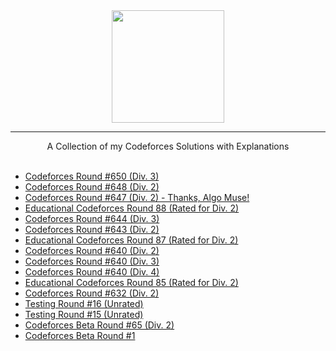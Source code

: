 <div align="center">
    <a href="https://codeforces.com/profile/wingkwong/">
        <img height=180 src="https://user-images.githubusercontent.com/35857179/81492331-4ca22d00-92c9-11ea-9c58-fb5bb657c00b.png">
    </a>
    <hr>
    A Collection of my Codeforces Solutions with Explanations
</div>

<br/>

- [Codeforces Round #650 (Div. 3)](https://github.com/wingkwong/codeforces/tree/master/1367)
- [Codeforces Round #648 (Div. 2)](https://github.com/wingkwong/codeforces/tree/master/1365)
- [Codeforces Round #647 (Div. 2) - Thanks, Algo Muse!](https://github.com/wingkwong/codeforces/tree/master/1362)
- [Educational Codeforces Round 88 (Rated for Div. 2)](https://github.com/wingkwong/codeforces/tree/master/1359)
- [Codeforces Round #644 (Div. 3)](https://github.com/wingkwong/codeforces/tree/master/1360)
- [Codeforces Round #643 (Div. 2)](https://github.com/wingkwong/codeforces/tree/master/1355)
- [Educational Codeforces Round 87 (Rated for Div. 2)](https://github.com/wingkwong/codeforces/tree/master/1354)
- [Codeforces Round #640 (Div. 2)](https://github.com/wingkwong/codeforces/tree/master/1350)
- [Codeforces Round #640 (Div. 3)](https://github.com/wingkwong/codeforces/tree/master/1353)
- [Codeforces Round #640 (Div. 4)](https://github.com/wingkwong/codeforces/tree/master/1352)
- [Educational Codeforces Round 85 (Rated for Div. 2)](https://github.com/wingkwong/codeforces/tree/master/1334)
- [Codeforces Round #632 (Div. 2)](https://github.com/wingkwong/codeforces/tree/master/1333)
- [Testing Round #16 (Unrated)](https://github.com/wingkwong/codeforces/tree/master/1351)
- [Testing Round #15 (Unrated)](https://github.com/wingkwong/codeforces/tree/master/1177)
- [Codeforces Beta Round #65 (Div. 2)](https://github.com/wingkwong/codeforces/tree/master/71)
- [Codeforces Beta Round #1](https://github.com/wingkwong/codeforces/tree/master/1)
